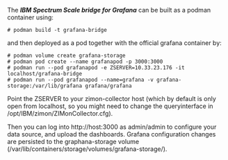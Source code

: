 The ***IBM Spectrum Scale bridge for Grafana*** can be built as a podman container using:

```shell
# podman build -t grafana-bridge
```

and then deployed as a pod together with the official grafana container by:



```shell
# podman volume create grafana-storage
# podman pod create --name grafanapod -p 3000:3000
# podman run --pod grafanapod -e ZSERVER=10.33.23.176 -it localhost/grafana-bridge
# podman run --pod grafanapod --name=grafana -v grafana-storage:/var/lib/grafana grafana/grafana
```

Point the ZSERVER to your zimon-collector host (which by default is only open from localhost, so you might need to change the queryinterface in /opt/IBM/zimon/ZIMonCollector.cfg).

Then you can log into http://host:3000 as admin/admin to configure your data source, and upload the dashboards. Grafana configuration changes are persisted to the graphana-storage volume (/var/lib/containers/storage/volumes/grafana-storage/).
